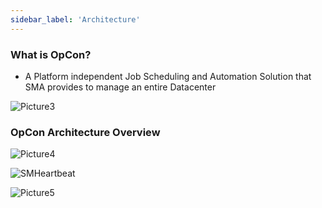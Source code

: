 ```yaml
---
sidebar_label: 'Architecture'
---
```


### What is OpCon?


* A Platform independent Job Scheduling and Automation Solution that SMA provides to manage an entire Datacenter

![Picture3](../static/imgbasic/Picture3.png)

### OpCon Architecture Overview

![Picture4](../static/imgbasic/Picture4.png)

![SMHeartbeat](../static/imgbasic/SMHeartbeat.png)

![Picture5](../static/imgbasic/Picture5.png)